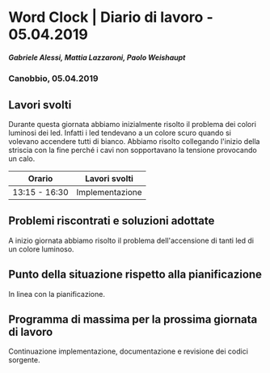 # Word Clock | Diario di lavoro - 05.04.2019
##### Gabriele Alessi, Mattia Lazzaroni, Paolo Weishaupt
### Canobbio, 05.04.2019

## Lavori svolti
Durante questa giornata abbiamo inizialmente risolto il problema dei colori luminosi dei led. Infatti i led tendevano a un colore scuro quando si volevano accendere tutti di bianco. Abbiamo risolto collegando l'inizio della striscia con la fine perché i cavi non sopportavano la tensione provocando un calo.

| Orario | Lavori svolti |
| - | - |
|13:15 - 16:30 | Implementazione |

##  Problemi riscontrati e soluzioni adottate
A inizio giornata abbiamo risolto il problema dell'accensione di tanti led di un colore luminoso.
##  Punto della situazione rispetto alla pianificazione
In linea con la pianificazione.
## Programma di massima per la prossima giornata di lavoro
Continuazione implementazione, documentazione e revisione dei codici sorgente.
